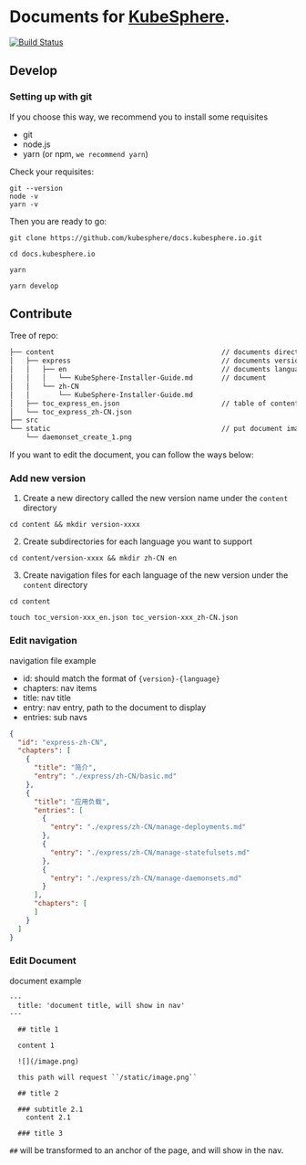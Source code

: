 # Documents for [KubeSphere](KubeSphere).

[![Build Status](https://travis-ci.org/kubesphere/docs.kubesphere.io.svg)](https://travis-ci.org/kubesphere/docs.kubesphere.io)

## Develop

### Setting up with git
If you choose this way, we recommend you to install some requisites
- git
- node.js
- yarn (or npm, `we recommend yarn`)

Check your requisites:
```shell
git --version
node -v
yarn -v
```

Then you are ready to go:
```shell
git clone https://github.com/kubesphere/docs.kubesphere.io.git

cd docs.kubesphere.io

yarn

yarn develop
```

## Contribute

Tree of repo:

```bash
├── content                                         // documents directory
│   ├── express                                     // documents version
│   │   ├── en                                      // documents language 
│   │   │   └── KubeSphere-Installer-Guide.md       // document
│   │   └── zh-CN
│   │       └── KubeSphere-Installer-Guide.md
│   ├── toc_express_en.json                         // table of contents, define the page navigation
│   └── toc_express_zh-CN.json
├── src
└── static                                          // put document images here
    └── daemonset_create_1.png
```

If you want to edit the document, you can follow the ways below:

### Add new version
 
1. Create a new directory called the new version name under the ``content`` directory

```shell
cd content && mkdir version-xxxx
```

2. Create subdirectories for each language you want to support

```shell
cd content/version-xxxx && mkdir zh-CN en
```

3. Create navigation files for each language of the new version under the ``content`` directory

```shell
cd content

touch toc_version-xxx_en.json toc_version-xxx_zh-CN.json
```

### Edit navigation

navigation file example

- id: should match the format of ``{version}-{language}``
- chapters: nav items
- title: nav title
- entry: nav entry, path to the document to display
- entries: sub navs

```json
{
  "id": "express-zh-CN",
  "chapters": [
    {
      "title": "简介",
      "entry": "./express/zh-CN/basic.md"
    },
    {
      "title": "应用负载",
      "entries": [
        {
          "entry": "./express/zh-CN/manage-deployments.md"
        },
        {
          "entry": "./express/zh-CN/manage-statefulsets.md"
        },
        {
          "entry": "./express/zh-CN/manage-daemonsets.md"
        }
      ],
      "chapters": [
      ]
    }
  ]
}
```

### Edit Document

document example

```
---
  title: 'document title, will show in nav'
---

  ## title 1

  content 1

  ![](/image.png) 

  this path will request ``/static/image.png``

  ## title 2

  ### subtitle 2.1
    content 2.1
  
  ### title 3
```

`##` will be transformed to an anchor of the page, and will show in the nav.
